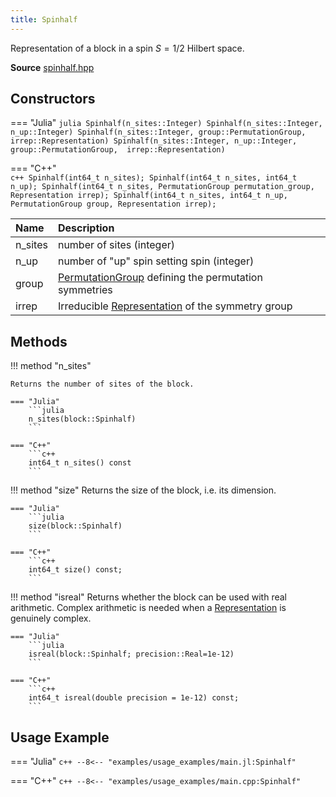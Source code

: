 ```yaml
---
title: Spinhalf
---
```


Representation of a block in a spin $S=1/2$  Hilbert space. 

**Source** [spinhalf.hpp](https://github.com/awietek/xdiag/blob/main/xdiag/blocks/spinhalf.hpp)


## Constructors
=== "Julia"
	```julia
	Spinhalf(n_sites::Integer)
	Spinhalf(n_sites::Integer, n_up::Integer)
	Spinhalf(n_sites::Integer, group::PermutationGroup, irrep::Representation)
	Spinhalf(n_sites::Integer, n_up::Integer, group::PermutationGroup, 
	         irrep::Representation)
	```

=== "C++"	
	```c++
    Spinhalf(int64_t n_sites);
    Spinhalf(int64_t n_sites, int64_t n_up);
    Spinhalf(int64_t n_sites, PermutationGroup permutation_group,
             Representation irrep);
    Spinhalf(int64_t n_sites, int64_t n_up, PermutationGroup group,
             Representation irrep);
	```
	
| Name    | Description                                                                                |   |
|:--------|:-------------------------------------------------------------------------------------------|---|
| n_sites | number of sites (integer)                                                                  |   |
| n_up    | number of "up" spin setting spin (integer)                                                 |   |
| group   | [PermutationGroup](../symmetries/permutation_group.md) defining the permutation symmetries |   |
| irrep   | Irreducible [Representation](../symmetries/representation.md)  of the symmetry group       |   |


## Methods


!!! method "n_sites"

	Returns the number of sites of the block.

	=== "Julia"
		```julia
		n_sites(block::Spinhalf)
		```

	=== "C++"	
		```c++
		int64_t n_sites() const
		```

!!! method "size"
	Returns the size of the block, i.e. its dimension.

	=== "Julia"
		```julia
		size(block::Spinhalf)
		```

	=== "C++"	
		```c++
		int64_t size() const;
		```

!!! method "isreal"
	Returns whether the block can be used with real arithmetic. 
	Complex arithmetic is needed when a
	[Representation](../symmetries/representation.md) is genuinely complex.

	=== "Julia"
		```julia
	    isreal(block::Spinhalf; precision::Real=1e-12)
		```

	=== "C++"	
		```c++
		int64_t isreal(double precision = 1e-12) const;
		```

## Usage Example

=== "Julia"
	```c++
	--8<-- "examples/usage_examples/main.jl:Spinhalf"
	```

=== "C++"
	```c++
	--8<-- "examples/usage_examples/main.cpp:Spinhalf"
	```


